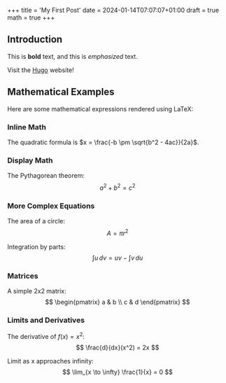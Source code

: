 +++
title = 'My First Post'
date = 2024-01-14T07:07:07+01:00
draft = true
math = true
+++
## Introduction

This is **bold** text, and this is *emphasized* text.

Visit the [Hugo](https://gohugo.io) website!

## Mathematical Examples

Here are some mathematical expressions rendered using LaTeX:

### Inline Math
The quadratic formula is $x = \frac{-b \pm \sqrt{b^2 - 4ac}}{2a}$.

### Display Math
The Pythagorean theorem:
$$
a^2 + b^2 = c^2
$$

### More Complex Equations
The area of a circle:
$$
A = \pi r^2
$$

Integration by parts:
$$
\int u \, dv = uv - \int v \, du
$$

### Matrices
A simple 2x2 matrix:
$$
\begin{pmatrix}
a & b \\
c & d
\end{pmatrix}
$$

### Limits and Derivatives
The derivative of $f(x) = x^2$:
$$
\frac{d}{dx}(x^2) = 2x
$$

Limit as x approaches infinity:
$$
\lim_{x \to \infty} \frac{1}{x} = 0
$$